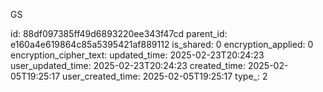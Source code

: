 GS



id: 88df097385ff49d6893220ee343f47cd
parent_id: e160a4e619864c85a5395421af889112
is_shared: 0
encryption_applied: 0
encryption_cipher_text: 
updated_time: 2025-02-23T20:24:23
user_updated_time: 2025-02-23T20:24:23
created_time: 2025-02-05T19:25:17
user_created_time: 2025-02-05T19:25:17
type_: 2